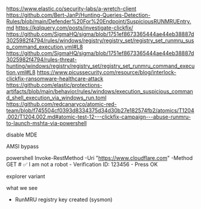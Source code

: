 https://www.elastic.co/security-labs/a-wretch-client
https://github.com/Bert-JanP/Hunting-Queries-Detection-Rules/blob/main/Defender%20For%20Endpoint/SuspiciousRUNMRUEntry.md
https://kqlquery.com/posts/investigate-clickfix/
https://github.com/SigmaHQ/sigma/blob/1751ef8673365444ae44eb38887d3025982f4794/rules/windows/registry/registry_set/registry_set_runmru_susp_command_execution.yml#L8
https://github.com/SigmaHQ/sigma/blob/1751ef8673365444ae44eb38887d3025982f4794/rules-threat-hunting/windows/registry/registry_set/registry_set_runmru_command_execution.yml#L8
https://www.picussecurity.com/resource/blog/interlock-clickfix-ransomware-healthcare-attack
https://github.com/elastic/protections-artifacts/blob/main/behavior/rules/windows/execution_suspicious_command_shell_execution_via_windows_run.toml
https://github.com/redcanaryco/atomic-red-team/blob/f745504cf0393d8334375d34d30b27e182574fb2/atomics/T1204.002/T1204.002.md#atomic-test-12---clickfix-campaign---abuse-runmru-to-launch-mshta-via-powershell

disable MDE

AMSI bypass



powershell Invoke-RestMethod -Uri "https://www.cloudflare.com" -Method GET  # ✅ I am not a robot - Verification ID: 123456 - Press OK

explorer variant


what we see

- RunMRU registry key created (sysmon)